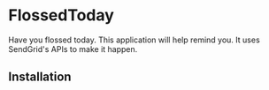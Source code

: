 # FlossedToday

Have you flossed today. This application will help remind you. It uses SendGrid's APIs to make it happen.

## Installation


